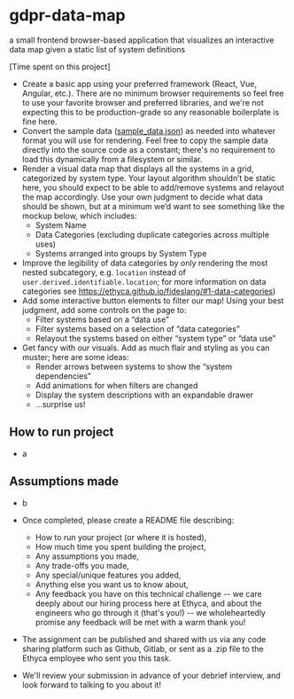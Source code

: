 # gdpr-data-map

a small frontend browser-based application that visualizes an interactive data map given a static list of system definitions

[Time spent on this project]

- Create a basic app using your preferred framework (React, Vue, Angular, etc.). There are no minimum browser requirements so feel free to use your favorite browser and preferred libraries, and we're not expecting this to be production-grade so any reasonable boilerplate is fine here.
- Convert the sample data ([sample_data.json](sample_data.json)) as needed into whatever format you will use for rendering. Feel free to copy the sample data directly into the source code as a constant; there's no requirement to load this dynamically from a filesystem or similar.
- Render a visual data map that displays all the systems in a grid, categorized by system type. Your layout algorithm shouldn’t be static here, you should expect to be able to add/remove systems and relayout the map accordingly. Use your own judgment to decide what data should be shown, but at a minimum we’d want to see something like the mockup below, which includes:
  - System Name
  - Data Categories (excluding duplicate categories across multiple uses)
  - Systems arranged into groups by System Type
- Improve the legibility of data categories by only rendering the most nested subcategory, e.g. `location` instead of `user.derived.identifiable.location`; for more information on data categories see https://ethyca.github.io/fideslang/#1-data-categories)
- Add some interactive button elements to filter our map! Using your best judgment, add some controls on the page to:
  - Filter systems based on a “data use”
  - Filter systems based on a selection of “data categories”
  - Relayout the systems based on either “system type” or “data use”
- Get fancy with our visuals. Add as much flair and styling as you can muster; here are some ideas:
  - Render arrows between systems to show the “system dependencies”
  - Add animations for when filters are changed
  - Display the system descriptions with an expandable drawer
  - …surprise us!

## How to run project
- a

## Assumptions made
- b


- Once completed, please create a README file describing:
  - How to run your project (or where it is hosted),
  - How much time you spent building the project,
  - Any assumptions you made,
  - Any trade-offs you made,
  - Any special/unique features you added,
  - Anything else you want us to know about,
  - Any feedback you have on this technical challenge -- we care deeply about our hiring process here at Ethyca, and about the engineers who go through it (that's you!) -- we wholeheartedly promise any feedback will be met with a warm thank you!

- The assignment can be published and shared with us via any code sharing platform such as Github, Gitlab, or sent as a .zip file to the Ethyca employee who sent you this task.

- We'll review your submission in advance of your debrief interview, and look forward to talking to you about it!
